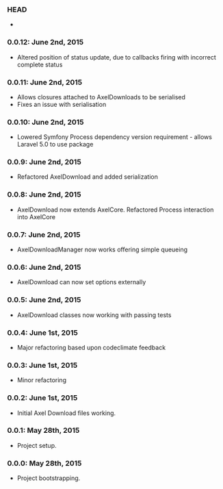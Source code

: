 ### HEAD
-

### 0.0.12: June 2nd, 2015
- Altered position of status update, due to callbacks firing with incorrect complete status

### 0.0.11: June 2nd, 2015
- Allows closures attached to AxelDownloads to be serialised
- Fixes an issue with serialisation

### 0.0.10: June 2nd, 2015
- Lowered Symfony Process dependency version requirement - allows Laravel 5.0 to use package

### 0.0.9: June 2nd, 2015
- Refactored AxelDownload and added serialization

### 0.0.8: June 2nd, 2015
- AxelDownload now extends AxelCore. Refactored Process interaction into AxelCore

### 0.0.7: June 2nd, 2015
- AxelDownloadManager now works offering simple queueing

### 0.0.6: June 2nd, 2015
- AxelDownload can now set options externally

### 0.0.5: June 2nd, 2015
- AxelDownload classes now working with passing tests

### 0.0.4: June 1st, 2015
- Major refactoring based upon codeclimate feedback

### 0.0.3: June 1st, 2015
- Minor refactoring

### 0.0.2: June 1st, 2015
- Initial Axel Download files working.

### 0.0.1: May 28th, 2015
- Project setup.

### 0.0.0: May 28th, 2015
- Project bootstrapping.
